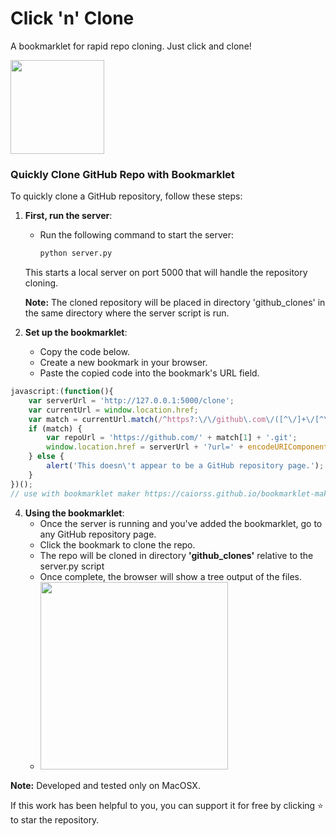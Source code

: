 # Click 'n' Clone 
A bookmarklet for rapid repo cloning. Just click and clone!

<img src="https://github.com/user-attachments/assets/da26d168-89b0-4779-af73-3a67e02c41ad" width="150">



### Quickly Clone GitHub Repo with Bookmarklet

To quickly clone a GitHub repository, follow these steps:

1. **First, run the server**:
   - Run the following command to start the server:
     ```bash
     python server.py
     ```
   This starts a local server on port 5000 that will handle the repository cloning.

    **Note:** The cloned repository will be placed in directory 'github_clones' in the same directory where the server script is run.

3. **Set up the bookmarklet**:
   - Copy the code below.
   - Create a new bookmark in your browser.
   - Paste the copied code into the bookmark's URL field.
     
```javascript
javascript:(function(){
    var serverUrl = 'http://127.0.0.1:5000/clone';
    var currentUrl = window.location.href;
    var match = currentUrl.match(/^https?:\/\/github\.com\/([^\/]+\/[^\/]+)/);
    if (match) {
        var repoUrl = 'https://github.com/' + match[1] + '.git';
        window.location.href = serverUrl + '?url=' + encodeURIComponent(repoUrl);
    } else {
        alert('This doesn\'t appear to be a GitHub repository page.');
    }
})();
// use with bookmarklet maker https://caiorss.github.io/bookmarklet-maker/
```

4. **Using the bookmarklet**:
   - Once the server is running and you've added the bookmarklet, go to any GitHub repository page.
   - Click the bookmark to clone the repo.
   - The repo will be cloned in directory **'github_clones'** relative to the server.py script
   - Once complete, the browser will show a tree output of the files.
   - <img src="https://github.com/user-attachments/assets/c2fa83ff-8d82-477e-8788-9273449da990" width="300">


**Note:** Developed and tested only on MacOSX.

If this work has been helpful to you, you can support it for free by clicking ⭐ to star the repository.

